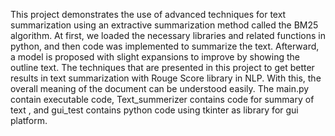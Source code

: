 This project demonstrates the use of advanced techniques for text summarization using an extractive summarization method called the BM25 algorithm. At first, we loaded the necessary libraries and related functions in python, and then code was implemented to summarize the text. Afterward, a model is proposed with slight expansions to improve by showing the outline text. The techniques that are presented in this project to get better results in text summarization with Rouge Score library in NLP. With this, the overall meaning of the document can be understood easily. The main.py contain executable code, Text_summerizer contains code for summary of text , and gui_test contains python code using tkinter as library for gui platform. 
